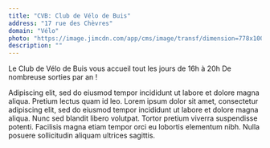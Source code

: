 ---title: "CVB: Club de Vélo de Buis"address: "17 rue des Chèvres"domain: "Vélo"photo: "https://image.jimcdn.com/app/cms/image/transf/dimension=778x10000:format=jpg/path/s36679c26d57016ae/image/ib97abcdfa712faf4/version/1515345338/image.jpg"description: ""---Le Club de Vélo de Buis vous accueil tout les jours de 16h à 20hDe nombreuse sorties par an !Adipiscing elit, sed do eiusmod tempor incididunt ut labore et dolore magna aliqua. Pretium lectus quam id leo.Lorem ipsum dolor sit amet, consectetur adipiscing elit, sed do eiusmod tempor incididunt ut labore et dolore magna aliqua. Nunc sed blandit libero volutpat. Tortor pretium viverra suspendisse potenti. Facilisis magna etiam tempor orci eu lobortis elementum nibh. Nulla posuere sollicitudin aliquam ultrices sagittis.